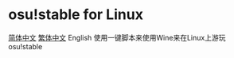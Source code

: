 # osu!stable for Linux
[简体中文](/README.md) [繁体中文](/Chinese_Traditional.md) English
使用一键脚本来使用Wine来在Linux上游玩osu!stable
